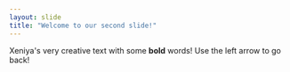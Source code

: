 ```yaml
---
layout: slide
title: "Welcome to our second slide!"
---
```

Xeniya's very creative text with some **bold** words!
Use the left arrow to go back!
